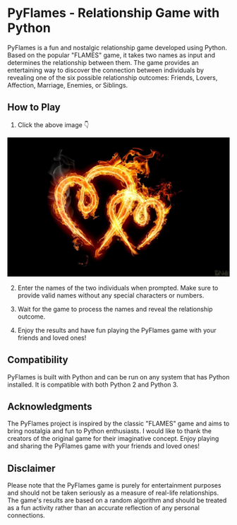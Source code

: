 # PyFlames - Relationship Game with Python

PyFlames is a fun and nostalgic relationship game developed using Python. Based on the popular "FLAMES" game, it takes two names as input and determines the relationship between them. The game provides an entertaining way to discover the connection between individuals by revealing one of the six possible relationship outcomes: Friends, Lovers, Affection, Marriage, Enemies, or Siblings.

## How to Play

1. Click the above image 👇
 
[![PyFlames](https://github.com/SuryaR08/FLames/blob/main/pyflame.jpg)](https://replit.com/@suryaraja8903/PyFlames-The-Digital-Flames-Game?v=1)

2. Enter the names of the two individuals when prompted. Make sure to provide valid names without any special characters or numbers.

3. Wait for the game to process the names and reveal the relationship outcome.

4. Enjoy the results and have fun playing the PyFlames game with your friends and loved ones!

## Compatibility

PyFlames is built with Python and can be run on any system that has Python installed. It is compatible with both Python 2 and Python 3.

## Acknowledgments

The PyFlames project is inspired by the classic "FLAMES" game and aims to bring nostalgia and fun to Python enthusiasts. I would like to thank the creators of the original game for their imaginative concept. Enjoy playing and sharing the PyFlames game with your friends and loved ones!

## Disclaimer

Please note that the PyFlames game is purely for entertainment purposes and should not be taken seriously as a measure of real-life relationships. The game's results are based on a random algorithm and should be treated as a fun activity rather than an accurate reflection of any personal connections.
